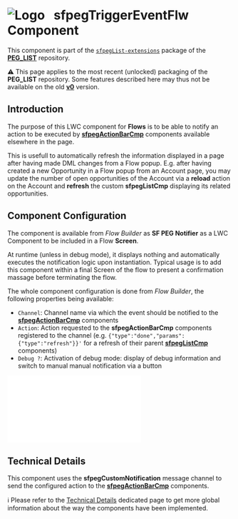 # ![Logo](/media/Logo.png) &nbsp; **sfpegTriggerEventFlw** Component

This component is part of the [`sfpegList-extensions`](/help/sfpegListPkgExtensions.md) package
of the **[PEG_LIST](/README.md)** repository.

⚠️ This page applies to the most recent (unlocked) packaging of the **PEG_LIST** repository.
Some features described here may thus not be available on the old **[v0](https://github.com/pegros/PEG_LIST/tree/v0)** version.


## Introduction

The purpose of this LWC component for **Flows** is to be able to notify an action
to be executed by **[sfpegActionBarCmp](/help/sfpegActionBarCmp.md)** components
available elsewhere in the page.

This is usefull to automatically refresh the information displayed in a page 
after having made DML changes from a Flow popup. E.g. after having created a new
Opportunity in a Flow popup from an Account page, you may update the number of open
opportunities of the Account via a **reload** action  on the Account and **refresh**
the custom **sfpegListCmp** displaying its related opportunities.


## Component Configuration

The component is available from _Flow Builder_ as **SF PEG Notifier** as a 
LWC Component to be included in a Flow **Screen**. 

At runtime (unless in debug mode), it displays nothing and automatically executes
the notification logic upon instantiation. Typical usage is to add this component
within a final Screen of the flow to present a confirmation massage before 
terminating the flow.

The whole component configuration is done from _Flow Builder_, the following properties
being available:
* `Channel`: Channel name via which the event should be notified to the **[sfpegActionBarCmp](/help/sfpegActionBarCmp.md)** components
* `Action`: Action requested to the **sfpegActionBarCmp** components registered to the channel
(e.g. `{"type":"done","params":{"type":"refresh"}}'` for a refresh of their parent 
**[sfpegListCmp](/help/sfpegListCmp.md)** components)
* `Debug ?`: Activation of debug mode: display of debug information and switch to manual
manual notification via a button

![sfpegTriggerEventFlw Configuration](/media/sfpegTriggerEventConfig.md)


## Technical Details

This component uses the **sfpegCustomNotification** message channel to send the configured
action to the **[sfpegActionBarCmp](/help/sfpegActionBarCmp.md)** components.

ℹ️ Please refer to the [Technical Details](/help/technical.md) dedicated page to 
get more global information about the way the components have been implemented.